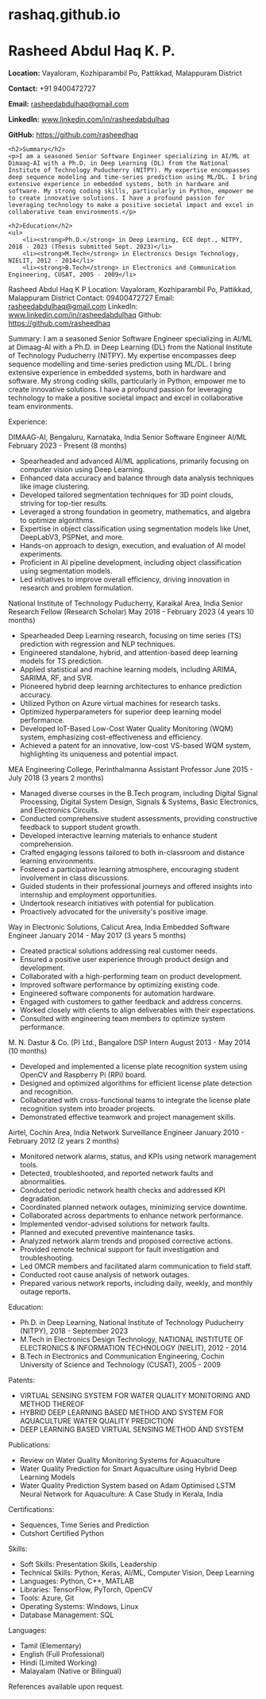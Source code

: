 # rashaq.github.io
<!DOCTYPE html>
<html lang="en">
<head>
    <meta charset="UTF-8">
    <meta name="viewport" content="width=device-width, initial-scale=1.0">

</head>
<body>
    <h1>Rasheed Abdul Haq K. P.</h1>
    <p><strong>Location:</strong> Vayaloram, Kozhiparambil Po, Pattikkad, Malappuram District</p>
    <p><strong>Contact:</strong> +91 9400472727</p>
    <p><strong>Email:</strong> <a href="mailto:rasheedabdulhaq@gmail.com">rasheedabdulhaq@gmail.com</a></p>
    <p><strong>LinkedIn:</strong> <a href="www.linkedin.com/in/rasheedabdulhaq">www.linkedin.com/in/rasheedabdulhaq</a></p>
    <p><strong>GitHub:</strong> <a href="https://github.com/rasheedhaq">https://github.com/rasheedhaq</a></p>

    <h2>Summary</h2>
    <p>I am a seasoned Senior Software Engineer specializing in AI/ML at Dimaag-AI with a Ph.D. in Deep Learning (DL) from the National Institute of Technology Puducherry (NITPY). My expertise encompasses deep sequence modeling and time-series prediction using ML/DL. I bring extensive experience in embedded systems, both in hardware and software. My strong coding skills, particularly in Python, empower me to create innovative solutions. I have a profound passion for leveraging technology to make a positive societal impact and excel in collaborative team environments.</p>

    <h2>Education</h2>
    <ul>
        <li><strong>Ph.D.</strong> in Deep Learning, ECE dept., NITPY, 2018 - 2023 (Thesis submitted Sept. 2023)</li>
        <li><strong>M.Tech</strong> in Electronics Design Technology, NIELIT, 2012 - 2014</li>
        <li><strong>B.Tech</strong> in Electronics and Communication Engineering, CUSAT, 2005 - 2009</li>


Rasheed Abdul Haq K P
Location: Vayaloram, Kozhiparambil Po, Pattikkad, Malappuram District
Contact: 09400472727
Email: rasheedabdulhaq@gmail.com
LinkedIn: www.linkedin.com/in/rasheedabdulhaq
Github: https://github.com/rasheedhaq

Summary:
I am a seasoned Senior Software Engineer specializing in AI/ML at Dimaag-AI with a Ph.D. in Deep Learning (DL) from the National Institute of Technology Puducherry (NITPY). My expertise encompasses deep sequence modelling and time-series prediction using ML/DL. I bring extensive experience in embedded systems, both in hardware and software. My strong coding skills, particularly in Python, empower me to create innovative solutions. I have a profound passion for leveraging technology to make a positive societal impact and excel in collaborative team environments.

Experience:

DIMAAG-AI, Bengaluru, Karnataka, India
Senior Software Engineer AI/ML
February 2023 - Present (8 months)

- Spearheaded and advanced AI/ML applications, primarily focusing on computer vision using Deep Learning.
- Enhanced data accuracy and balance through data analysis techniques like image clustering.
- Developed tailored segmentation techniques for 3D point clouds, striving for top-tier results.
- Leveraged a strong foundation in geometry, mathematics, and algebra to optimize algorithms.
- Expertise in object classification using segmentation models like Unet, DeepLabV3, PSPNet, and more.
- Hands-on approach to design, execution, and evaluation of AI model experiments.
- Proficient in AI pipeline development, including object classification using segmentation models.
- Led initiatives to improve overall efficiency, driving innovation in research and problem formulation.

National Institute of Technology Puducherry, Karaikal Area, India
Senior Research Fellow (Research Scholar)
May 2018 - February 2023 (4 years 10 months)

- Spearheaded Deep Learning research, focusing on time series (TS) prediction with regression and NLP techniques.
- Engineered standalone, hybrid, and attention-based deep learning models for TS prediction.
- Applied statistical and machine learning models, including ARIMA, SARIMA, RF, and SVR.
- Pioneered hybrid deep learning architectures to enhance prediction accuracy.
- Utilized Python on Azure virtual machines for research tasks.
- Optimized hyperparameters for superior deep learning model performance.
- Developed IoT-Based Low-Cost Water Quality Monitoring (WQM) system, emphasizing cost-effectiveness and efficiency.
- Achieved a patent for an innovative, low-cost VS-based WQM system, highlighting its uniqueness and potential impact.

MEA Engineering College, Perinthalmanna
Assistant Professor
June 2015 - July 2018 (3 years 2 months)

- Managed diverse courses in the B.Tech program, including Digital Signal Processing, Digital System Design, Signals & Systems, Basic Electronics, and Electronics Circuits.
- Conducted comprehensive student assessments, providing constructive feedback to support student growth.
- Developed interactive learning materials to enhance student comprehension.
- Crafted engaging lessons tailored to both in-classroom and distance learning environments.
- Fostered a participative learning atmosphere, encouraging student involvement in class discussions.
- Guided students in their professional journeys and offered insights into internship and employment opportunities.
- Undertook research initiatives with potential for publication.
- Proactively advocated for the university's positive image.

Way in Electronic Solutions, Calicut Area, India
Embedded Software Engineer
January 2014 - May 2017 (3 years 5 months)

- Created practical solutions addressing real customer needs.
- Ensured a positive user experience through product design and development.
- Collaborated with a high-performing team on product development.
- Improved software performance by optimizing existing code.
- Engineered software components for automation hardware.
- Engaged with customers to gather feedback and address concerns.
- Worked closely with clients to align deliverables with their expectations.
- Consulted with engineering team members to optimize system performance.

M. N. Dastur & Co. (P) Ltd., Bangalore
DSP Intern
August 2013 - May 2014 (10 months)

- Developed and implemented a license plate recognition system using OpenCV and Raspberry Pi (RPi) board.
- Designed and optimized algorithms for efficient license plate detection and recognition.
- Collaborated with cross-functional teams to integrate the license plate recognition system into broader projects.
- Demonstrated effective teamwork and project management skills.

Airtel, Cochin Area, India
Network Surveillance Engineer
January 2010 - February 2012 (2 years 2 months)

- Monitored network alarms, status, and KPIs using network management tools.
- Detected, troubleshooted, and reported network faults and abnormalities.
- Conducted periodic network health checks and addressed KPI degradation.
- Coordinated planned network outages, minimizing service downtime.
- Collaborated across departments to enhance network performance.
- Implemented vendor-advised solutions for network faults.
- Planned and executed preventive maintenance tasks.
- Analyzed network alarm trends and proposed corrective actions.
- Provided remote technical support for fault investigation and troubleshooting.
- Led OMCR members and facilitated alarm communication to field staff.
- Conducted root cause analysis of network outages.
- Prepared various network reports, including daily, weekly, and monthly outage reports.

Education:
- Ph.D. in Deep Learning, National Institute of Technology Puducherry (NITPY), 2018 - September 2023
- M.Tech in Electronics Design Technology, NATIONAL INSTITUTE OF ELECTRONICS & INFORMATION TECHNOLOGY (NIELIT), 2012 - 2014
- B.Tech in Electronics and Communication Engineering, Cochin University of Science and Technology (CUSAT), 2005 - 2009

Patents:
- VIRTUAL SENSING SYSTEM FOR WATER QUALITY MONITORING AND METHOD THEREOF
- HYBRID DEEP LEARNING BASED METHOD AND SYSTEM FOR AQUACULTURE WATER QUALITY PREDICTION
- DEEP LEARNING BASED VIRTUAL SENSING METHOD AND SYSTEM

Publications:
- Review on Water Quality Monitoring Systems for Aquaculture
- Water Quality Prediction for Smart Aquaculture using Hybrid Deep Learning Models
- Water Quality Prediction System based on Adam Optimised LSTM Neural Network for Aquaculture: A Case Study in Kerala, India

Certifications:
- Sequences, Time Series and Prediction
- Cutshort Certified Python

Skills:
- Soft Skills: Presentation Skills, Leadership
- Technical Skills: Python, Keras, AI/ML, Computer Vision, Deep Learning
- Languages: Python, C++, MATLAB
- Libraries: TensorFlow, PyTorch, OpenCV
- Tools: Azure, Git
- Operating Systems: Windows, Linux
- Database Management: SQL

Languages:
- Tamil (Elementary)
- English (Full Professional)
- Hindi (Limited Working)
- Malayalam (Native or Bilingual)

References available upon request.



